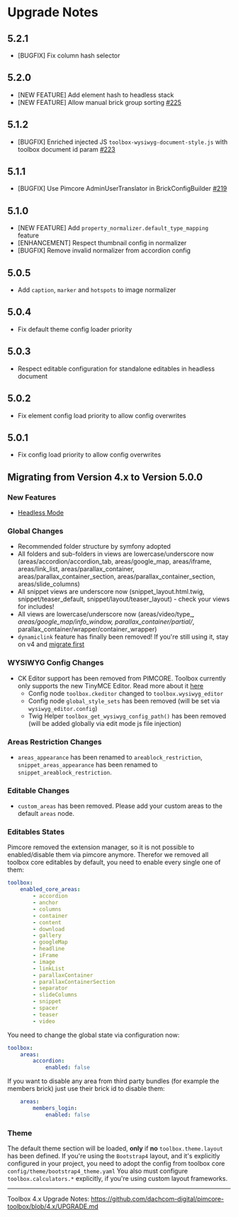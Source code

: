 # Upgrade Notes

## 5.2.1
- [BUGFIX] Fix column hash selector

## 5.2.0
- [NEW FEATURE] Add element hash to headless stack
- [NEW FEATURE] Allow manual brick group sorting [#225](https://github.com/dachcom-digital/pimcore-toolbox/issues/225)

## 5.1.2
- [BUGFIX] Enriched injected JS `toolbox-wysiwyg-document-style.js` with toolbox document id param [#223](https://github.com/dachcom-digital/pimcore-toolbox/issues/223)

## 5.1.1
- [BUGFIX] Use Pimcore AdminUserTranslator in BrickConfigBuilder [#219](https://github.com/dachcom-digital/pimcore-toolbox/issues/219)

## 5.1.0
- [NEW FEATURE] Add `property_normalizer.default_type_mapping` feature
- [ENHANCEMENT] Respect thumbnail config in normalizer
- [BUGFIX] Remove invalid normalizer from accordion config

## 5.0.5
- Add `caption`, `marker` and `hotspots` to image normalizer

## 5.0.4
- Fix default theme config loader priority

## 5.0.3
- Respect editable configuration for standalone editables in headless document

## 5.0.2
- Fix element config load priority to allow config overwrites

## 5.0.1
- Fix config load priority to allow config overwrites

## Migrating from Version 4.x to Version 5.0.0

### New Features
- [Headless Mode](./docs/90_Headless.md)

### Global Changes
- Recommended folder structure by symfony adopted
- All folders and sub-folders in views are lowercase/underscore now (areas/accordion/accordion_tab, areas/google_map, areas/iframe, areas/link_list, areas/parallax_container, areas/parallax_container_section, areas/parallax_container_section, areas/slide_columns)
- All snippet views are underscore now (snippet_layout.html.twig, snippet/teaser_default, snippet/layout/teaser_layout) - check your views for includes!
- All views are lowercase/underscore now (areas/video/type_*, areas/google_map/info_window, parallax_container/partial/*, parallax_container/wrapper/container_wrapper)
- `dynamiclink` feature has finally been removed! If you're still using it, stay on v4 and [migrate first](https://github.com/dachcom-digital/pimcore-toolbox/blob/3.x/docs/70_ConfigurationFlags.md#-use_dynamic_links-flag)

### WYSIWYG Config Changes
- CK Editor support has been removed from PIMCORE. Toolbox currently only supports the new TinyMCE Editor. Read more about it [here](./docs/13_Wysiwyg_Editor.md)
  - Config node  `toolbox.ckeditor` changed to `toolbox.wysiwyg_editor`
  - Config node `global_style_sets` has been removed (will be set via `wysiwyg_editor.config`)
  - Twig Helper `toolbox_get_wysiwyg_config_path()` has been removed (will be added globally via edit mode js file injection)

### Areas Restriction Changes
- `areas_appearance` has been renamed to `areablock_restriction`, `snippet_areas_appearance` has been renamed to `snippet_areablock_restriction`.

### Editable Changes
- `custom_areas` has been removed. Please add your custom areas to the default `areas` node.

### Editables States
Pimcore removed the extension manager, so it is not possible to enabled/disable them via pimcore anymore.
Therefor we removed all toolbox core editables by default, you need to enable every single one of them:

```yaml
toolbox:
    enabled_core_areas:
        - accordion
        - anchor
        - columns
        - container
        - content
        - download
        - gallery
        - googleMap
        - headline
        - iFrame
        - image
        - linkList
        - parallaxContainer
        - parallaxContainerSection
        - separator
        - slideColumns
        - snippet
        - spacer
        - teaser
        - video
```

You need to change the global state via configuration now:

```yaml
toolbox:
    areas:
        accordion:
            enabled: false
```

If you want to disable any area from third party bundles (for example the members brick) just use their brick id to disable them:
```yaml
    areas:
        members_login:
            enabled: false
```

### Theme
The default theme section will be loaded, **only** if **no** `toolbox.theme.layout` has been defined.
If you're using the `Bootstrap4` layout, and it's explicitly configured in your project, you need to adopt the config from toolbox core `config/theme/bootstrap4_theme.yaml`
You also must configure `toolbox.calculators.*` explicitly, if you're using custom layout frameworks.

***

Toolbox 4.x Upgrade Notes: https://github.com/dachcom-digital/pimcore-toolbox/blob/4.x/UPGRADE.md
